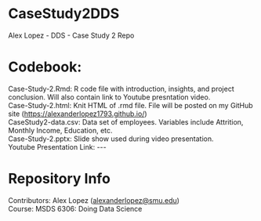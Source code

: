# CaseStudy2DDS

Alex Lopez - DDS - Case Study 2 Repo <br />

# Codebook:

Case-Study-2.Rmd: R code file with introduction, insights, and project conclusion. Will also contain link to Youtube presntation video. <br />
Case-Study-2.html: Knit HTML of .rmd file. File will be posted on my GitHub site (https://alexanderlopez1793.github.io/) <br />
CaseStudy2-data.csv: Data set of employees. Variables include Attrition, Monthly Income, Education, etc. <br />
Case-Study-2.pptx: Slide show used during video presentation. <br />
Youtube Presentation Link: --- <br />

# Repository Info

Contributors: Alex Lopez (alexanderlopez@smu.edu) <br />
Course: MSDS 6306: Doing Data Science
